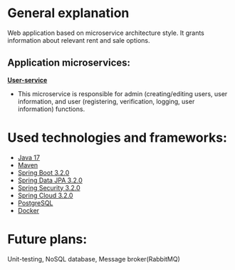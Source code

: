 # General explanation

Web application based on microservice architecture style. It grants information about relevant rent and sale options.

## Application microservices:
**[User-service](https://github.com/L1BER2Y/apartments_search/tree/main/user-service)**
- This microservice is responsible for admin (creating/editing users, user information, and user (registering, verification, logging, user information) functions.

# Used technologies and frameworks:
- [Java 17](https://docs.oracle.com/en/java/javase/17/docs/api/)
- [Maven](https://maven.apache.org/)
- [Spring Boot 3.2.0](https://spring.io/projects/spring-boot)
- [Spring Data JPA 3.2.0](https://spring.io/projects/spring-data-jpa)
- [Spring Security 3.2.0](https://spring.io/projects/spring-security)
- [Spring Cloud 3.2.0](https://spring.io/projects/spring-cloud)
- [PostgreSQL](https://www.postgresql.org/)
- [Docker](https://www.docker.com/)

# Future plans:
Unit-testing, NoSQL database, Message broker(RabbitMQ)
